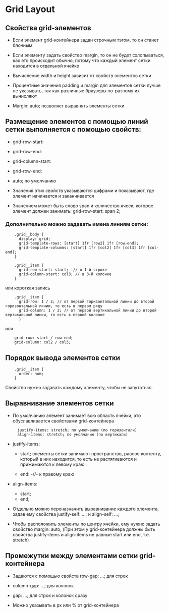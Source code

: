 # Grid Layout

## Свойства grid-элементов

- Если элемент grid-контейнера задан строчным тэгом, то он станет блочным
- Если элементу задать свойство margin, то он не будет схлопываться, как это происходит обычно, потому что каждый элемент сетки находится в отдельной ячейке

- Вычисление width и height зависит от свойств элементов сетки
- Процентные значения padding и margin для элементов сетки лучше не указывать, так как различные браузеры по-разному их вычисляют
- Margin: auto; позволяет выравнять элементы сетки

## Размещение элементов с помощью линий сетки выполняется с помощью свойств:

- grid-row-start:
- grid-row-end:
- grid-column-start:
- grid-row-end:
- auto; по умолчанию

- Значения этих свойств указываются цифрами и показывают, где элемент начинается и заканчивается
- Значением может быть слово span и количество ячеек, которое элемент должен занимать: grid-row-start: span 2;

### Дополнительно можно задавать имена линиям сетки:

        .grid__body {
          display: grid;
          grid-template-rows: [start] 1fr [row2] 1fr [row-end];
          grid-template-columns: [start] 1fr [col2] 1fr [col3] 1fr [col-end];
        }

        .grid__item {
          grid-row-start: start;  // в 1-й строке
          grid-column-start: col3; // в 3-й колонке
        }

или короткая запись

        .grid__item {
          grid-row: 1 / 2; // от первой горизонтальной линии до второй горизонтальной линии, то есть в первом ряду
          grid-column: 1 / 2; // от первой вертикальной линии до второй вертикальной линии, то есть в первой колонке
          }

или

        grid-row: start / row-end;
        grid-column: col2 / col3;

## Порядок вывода элементов сетки

        .grid__item {
          order: num;
        }

Свойство нужно задавать каждому элементу, чтобы не запутаться.

## Выравнивание элементов сетки

- По умолчанию элемент занимает всю область ячейки, это обуславливается свойствами grid-контейнера

        justify-items: stretch; по умолчанию (по горизонтали)
        align-items: stretch; по умолчанию (по вертикали)

- justify-items:

  - start; элементы сетки занимают пространство, равное контенту, который в них находится, то есть не растягиваются и прижимаются к левому краю

  - end: -//- к правому краю

- align-items:

  - start;
  - end;

- Отдельно можно переназначить выравнивание каждого элемента, задав ему свойства justify-self: …; и align-self: …;

- Чтобы расположить элементы по центру ячейки, ему нужно задать свойство margin: auto; (При этом у grid-контейнера должны быть свойства justify-items и align-items не равные start или end, т.е. stretch)

## Промежутки между элементами сетки grid-контейнера

- Задаются с помощью свойств row-gap: …; для строк

- column-gap: …; для колонок

- gap: …; для строк и колонок сразу

- Можно указывать в px или % от grid-контейнера
